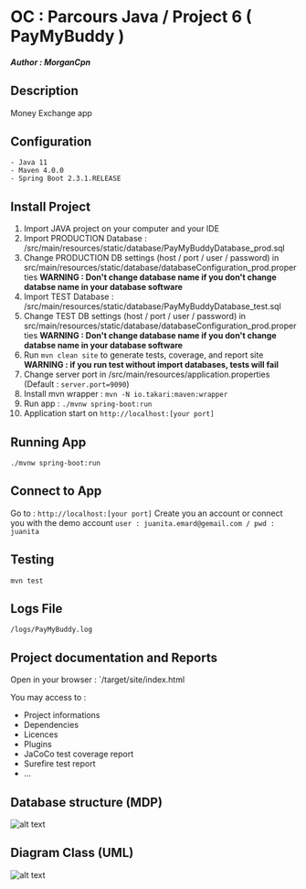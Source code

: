# OC : Parcours Java / Project 6 ( PayMyBuddy )
##### Author : **_MorganCpn_**

## Description
Money Exchange app

## Configuration

	- Java 11
	- Maven 4.0.0
	- Spring Boot 2.3.1.RELEASE
	
## Install Project

1. Import JAVA project on your computer and your IDE
2. Import PRODUCTION Database : /src/main/resources/static/database/PayMyBuddyDatabase_prod.sql
3. Change PRODUCTION DB settings (host / port / user / password) in src/main/resources/static/database/databaseConfiguration_prod.properties
**WARNING : Don't change database name if you don't change databse name in your database software**
4. Import TEST Database : /src/main/resources/static/database/PayMyBuddyDatabase_test.sql
5. Change TEST DB settings (host / port / user / password) in src/main/resources/static/database/databaseConfiguration_prod.properties
**WARNING : Don't change database name if you don't change databse name in your database software**
6. Run `mvn clean site` to generate tests, coverage, and report site
**WARNING : if you run test without import databases, tests will fail**
7. Change server port in /src/main/resources/application.properties (Default : `server.port=9090`)
8. Install mvn wrapper : `mvn -N io.takari:maven:wrapper` 
9. Run app : `./mvnw spring-boot:run`
10. Application start on `http://localhost:[your port]`

## Running App

`./mvnw spring-boot:run`

## Connect to App

Go to : `http://localhost:[your port]`
Create you an account or connect you with the demo account `user : juanita.emard@gemail.com / pwd : juanita` 

## Testing

`mvn test`

## Logs File

`/logs/PayMyBuddy.log`

## Project documentation and Reports

Open in your browser : `/target/site/index.html

You may access to :
- Project informations
- Dependencies
- Licences
- Plugins 
- JaCoCo test coverage report
- Surefire  test report
- ...

## Database structure (MDP)
![alt text](https://github.com/MrgnCpn/OC-Java-Project-6-PayMyBuddy/blob/master/MDP.png)

## Diagram Class (UML)
![alt text](https://github.com/MrgnCpn/OC-Java-Project-6-PayMyBuddy/blob/master/UML.png)
